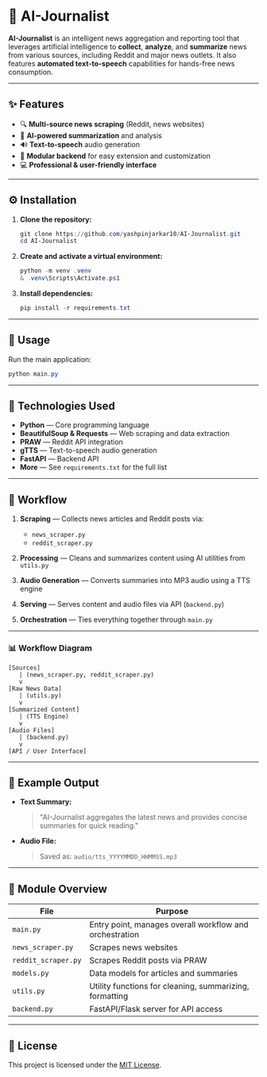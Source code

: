 

# 🧠 AI-Journalist

**AI-Journalist** is an intelligent news aggregation and reporting tool that leverages artificial intelligence to **collect**, **analyze**, and **summarize** news from various sources, including Reddit and major news outlets. It also features **automated text-to-speech** capabilities for hands-free news consumption.

---

## ✨ Features

* 🔍 **Multi-source news scraping** (Reddit, news websites)
* 🧠 **AI-powered summarization** and analysis
* 🔊 **Text-to-speech** audio generation
* 🧩 **Modular backend** for easy extension and customization
* 💻 **Professional & user-friendly interface**

---

## ⚙️ Installation

1. **Clone the repository:**

   ```powershell
   git clone https://github.com/yashpinjarkar10/AI-Journalist.git
   cd AI-Journalist
   ```

2. **Create and activate a virtual environment:**

   ```powershell
   python -m venv .venv
   & .venv\Scripts\Activate.ps1
   ```

3. **Install dependencies:**

   ```powershell
   pip install -r requirements.txt
   ```

---

## 🚀 Usage

Run the main application:

```powershell
python main.py
```

---

## 🧰 Technologies Used

* **Python** — Core programming language
* **BeautifulSoup & Requests** — Web scraping and data extraction
* **PRAW** — Reddit API integration
* **gTTS** — Text-to-speech audio generation
* **FastAPI** — Backend API
* **More** — See `requirements.txt` for the full list

---

## 🔄 Workflow

1. **Scraping** — Collects news articles and Reddit posts via:

   * `news_scraper.py`
   * `reddit_scraper.py`

2. **Processing** — Cleans and summarizes content using AI utilities from `utils.py`

3. **Audio Generation** — Converts summaries into MP3 audio using a TTS engine

4. **Serving** — Serves content and audio files via API (`backend.py`)

5. **Orchestration** — Ties everything together through `main.py`

---

### 📊 Workflow Diagram

```
[Sources]
   | (news_scraper.py, reddit_scraper.py)
   v
[Raw News Data]
   | (utils.py)
   v
[Summarized Content]
   | (TTS Engine)
   v
[Audio Files]
   | (backend.py)
   v
[API / User Interface]
```

---

## 🧪 Example Output

* **Text Summary:**

  > "AI-Journalist aggregates the latest news and provides concise summaries for quick reading."

* **Audio File:**

  > Saved as: `audio/tts_YYYYMMDD_HHMMSS.mp3`

---

## 📁 Module Overview

| File                | Purpose                                                 |
| ------------------- | ------------------------------------------------------- |
| `main.py`           | Entry point, manages overall workflow and orchestration |
| `news_scraper.py`   | Scrapes news websites                                   |
| `reddit_scraper.py` | Scrapes Reddit posts via PRAW                           |
| `models.py`         | Data models for articles and summaries                  |
| `utils.py`          | Utility functions for cleaning, summarizing, formatting |
| `backend.py`        | FastAPI/Flask server for API access                     |

---

## 📜 License

This project is licensed under the [MIT License](LICENSE).


